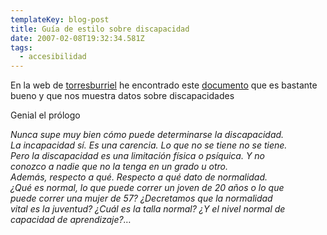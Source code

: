 ```yaml
---
templateKey: blog-post
title: Guía de estilo sobre discapacidad
date: 2007-02-08T19:32:34.581Z
tags:
  - accesibilidad
---
```

En la web de [torresburriel](http://torresburriel.com/) he encontrado este [documento](http://www.cedd.net/docs/ficheros/200701110002_24_0.pdf) que es bastante bueno y que nos muestra datos sobre discapacidades

Genial el pr­ólogo

*Nunca supe muy bien c­ómo puede determinarse la discapacidad.\
La incapacidad sí­. Es una carencia. Lo que no se tiene no se tiene.\
Pero la discapacidad es una limitaci­ón fí­sica o psí­quica. Y no\
conozco a nadie que no la tenga en un grado u otro.\
Además, respecto a qué. Respecto a qué dato de normalidad.\
¿Qué es normal, lo que puede correr un joven de 20 años o lo que\
puede correr una mujer de 57? ¿Decretamos que la normalidad\
vital es la juventud? ¿Cuál es la talla normal? ¿Y el nivel normal de\
capacidad de aprendizaje?…*